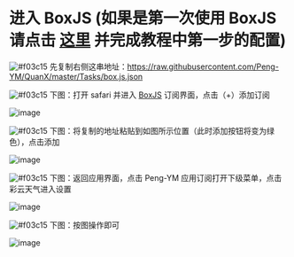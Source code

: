 # 进入 BoxJS (如果是第一次使用 BoxJS 请点击 [这里](https://github.com/chiupam/tutorial/blob/master/QuantumultX/BoxJS.md) 并完成教程中第一步的配置)

![#f03c15](https://placehold.it/15/f03c15/000000?text=+) 先复制右侧这串地址：https://raw.githubusercontent.com/Peng-YM/QuanX/master/Tasks/box.js.json

![#f03c15](https://placehold.it/15/f03c15/000000?text=+) 下图：打开 safari 并进入 [BoxJS](http://boxjs.com) 订阅界面，点击（+）添加订阅

![image](https://raw.githubusercontent.com/chiupam/tutorial-image/master/QuantumultX/caiyun_boxjs_2.png)

![#f03c15](https://placehold.it/15/f03c15/000000?text=+) 下图：将复制的地址粘贴到如图所示位置（此时添加按钮将变为绿色），点击添加

![image](https://raw.githubusercontent.com/chiupam/tutorial-image/master/QuantumultX/caiyun_boxjs_3.png)

![#f03c15](https://placehold.it/15/f03c15/000000?text=+) 下图：返回应用界面，点击 Peng-YM 应用订阅打开下级菜单，点击彩云天气进入设置

![image](https://raw.githubusercontent.com/chiupam/tutorial-image/master/QuantumultX/caiyun_boxjs_4.png)

![#f03c15](https://placehold.it/15/f03c15/000000?text=+) 下图：按图操作即可

![image](https://raw.githubusercontent.com/chiupam/tutorial-image/master/QuantumultX/caiyun_boxjs_5.png)
